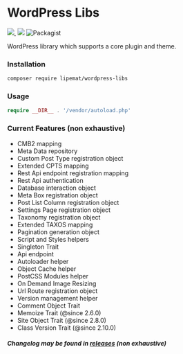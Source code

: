 # WordPress Libs

<p>
<a href="https://github.com/lipemat/wordpress-libs/releases/latest">
<img src="https://img.shields.io/packagist/v/lipemat/wordpress-libs.svg?label=version" />
</a>
    <img alt="" src="https://img.shields.io/badge/wordpress->=4.8.0-green.svg">
    <img src="https://img.shields.io/packagist/php-v/lipemat/wordpress-libs.svg?color=brown" />
    <img alt="Packagist" src="https://img.shields.io/packagist/l/lipemat/wordpress-libs.svg">
</p>

WordPress library which supports a core plugin and theme.

### Installation
``` sh 
composer require lipemat/wordpress-libs
```
### Usage

``` php
require __DIR__ . '/vendor/autoload.php'
```

### Current Features (non exhaustive)
* CMB2 mapping
* Meta Data repository
* Custom Post Type registration object
* Extended CPTS mapping
* Rest Api endpoint registration mapping
* Rest Api authentication
* Database interaction object
* Meta Box registration object
* Post List Column registration object
* Settings Page registration object
* Taxonomy registration object
* Extended TAXOS mapping
* Pagination generation object
* Script and Styles helpers
* Singleton Trait
* Api endpoint
* Autoloader helper
* Object Cache helper
* PostCSS Modules helper
* On Demand Image Resizing
* Url Route registration object
* Version management helper
* Comment Object Trait
* Memoize Trait (@since 2.6.0)
* Site Object Trait (@since 2.8.0)
* Class Version Trait (@since 2.10.0)

##### Changelog may be found in [releases](https://github.com/lipemat/wordpress-libs/releases) (non exhaustive)








